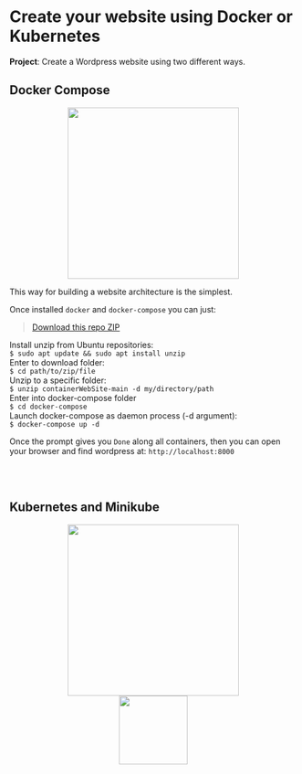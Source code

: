 # Create your website using Docker or Kubernetes

**Project**: Create a Wordpress website using two different ways.

## Docker Compose
<p align="center">
  <img width="300" src="https://user-images.githubusercontent.com/74437465/196418959-31d5441b-f64d-46e0-8c53-95afc18bac24.png">
</p>
This way for building a website architecture is the simplest.<br>

Once installed `docker` and `docker-compose` you can just:<br>

> [Download this repo ZIP](https://github.com/Jacopo-vitale/containerWebSite/archive/refs/heads/main.zip) <br>

Install unzip from Ubuntu repositories:<br>
`$ sudo apt update && sudo apt install unzip`<br>
Enter to download folder: <br>
`$ cd path/to/zip/file`<br>
Unzip to a specific folder:<br>
`$ unzip containerWebSite-main -d my/directory/path`<br>
Enter into docker-compose folder<br>
`$ cd docker-compose`<br>
Launch docker-compose as daemon process (-d argument):<br>
`$ docker-compose up -d`<br>

Once the prompt gives you `Done` along all containers, then you can open your browser and find wordpress at:
`http://localhost:8000`

<br>
<br>

## Kubernetes and Minikube

<p align="center">
  <img width="300" align="center" src="https://user-images.githubusercontent.com/74437465/196419874-78f6af33-c503-4b8c-b081-9397cec3cde0.png">
  <img width="120" align="center" hspace="50" src="https://user-images.githubusercontent.com/74437465/196420141-0e9134d1-1067-4097-88e6-4ab4ebe28b1d.png">
</p>










